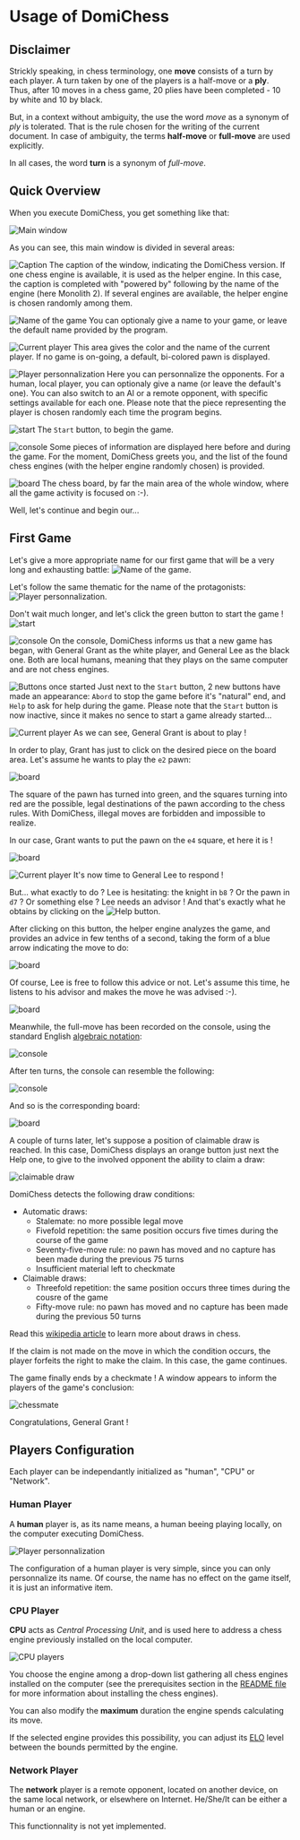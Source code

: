 # Usage of DomiChess

## Disclaimer

Strickly speaking, in chess terminology, one **move** consists of a turn by each player. A turn taken by one of the players is a half-move or a **ply**. Thus, after 10 moves in a chess game, 20 plies have been completed - 10 by white and 10 by black.

But, in a context without ambiguity, the use the word *move* as a synonym of *ply* is tolerated. That is the rule chosen for the writing of the current document. In case of ambiguity, the terms **half-move** or **full-move** are used explicitly.

In all cases, the word **turn** is a synonym of *full-move*.

## Quick Overview

When you execute DomiChess, you get something like that:

![Main window](assets/DomiChess_main_window.PNG)

As you can see, this main window is divided in several areas:

![Caption](assets/DomiChess_main_window_caption.PNG) The caption of the window, indicating the DomiChess version. If one chess engine is available, it is used as the helper engine. In this case, the caption is completed with "powered by" following by the name of the engine (here Monolith 2). If several engines are available, the helper engine is chosen randomly among them.

![Name of the game](assets/Name_the_game_1.PNG) You can optionaly give a name to your game, or leave the default name provided by the program.

![Current player](assets/Current_player.PNG) This area gives the color and the name of the current player. If no game is on-going, a default, bi-colored pawn is displayed.

![Player personnalization](assets/Players_personnalization.PNG) Here you can personnalize the opponents. For a human, local player, you can optionaly give a name (or leave the default's one). You can also switch to an AI or a remote opponent, with specific settings available for each one. Please note that the piece representing the player is chosen randomly each time the program begins.

![start](assets/Start_Button.PNG) The `Start` button, to begin the game.

![console](assets/Information_console.PNG) Some pieces of information are displayed here before and during the game. For the moment, DomiChess greets you, and the list of the found chess engines (with the helper engine randomly chosen) is provided.

![board](assets/board.PNG) The chess board, by far the main area of the whole window, where all the game activity is focused on :-).

Well, let's continue and begin our...

## First Game

Let's give a more appropriate name for our first game that will be a very long and exhausting battle: ![Name of the game](assets/Name_the_game_2.PNG).

Let's follow the same thematic for the name of the protagonists: ![Player personnalization](assets/Players_personnalization_2.PNG).

Don't wait much longer, and let's click the green button to start the game ! ![start](assets/Start_Button.PNG)

![console](assets/Information_console_once_game_started.PNG) On the console, DomiChess informs us that a new game has began, with General Grant as the white player, and General Lee as the black one. Both are local humans, meaning that they plays on the same computer and are not chess engines.

![Buttons once started](assets/Buttons_once_game_started.PNG) Just next to the `Start` button, 2 new buttons have made an appearance: `Abord` to stop the game before it's "natural" end, and `Help` to ask for help during the game. Please note that the `Start` button is now inactive, since it makes no sence to start a game already started...

![Current player](assets/Current_player_white.PNG) As we can see, General Grant is about to play !

In order to play, Grant has just to click on the desired piece on the board area. Let's assume he wants to play the `e2` pawn:

![board](assets/board_first_ply.PNG)

The square of the pawn has turned into green, and the squares turning into red are the possible, legal destinations of the pawn according to the chess rules. With DomiChess, illegal moves are forbidden and impossible to realize.

In our case, Grant wants to put the pawn on the `e4` square, et here it is !

![board](assets/board_first_ply_2.PNG)

![Current player](assets/Current_player_black.PNG) It's now time to General Lee to respond !

But... what exactly to do ? Lee is hesitating: the knight in `b8` ? Or the pawn in `d7` ? Or something else ? Lee needs an advisor ! And that's exactly what he obtains by clicking on the ![Help](assets/Help_Button.PNG) button.

After clicking on this button, the helper engine analyzes the game, and provides an advice in few tenths of a second, taking the form of a blue arrow indicating the move to do:

![board](assets/board_second_ply_with_help.PNG)

Of course, Lee is free to follow this advice or not. Let's assume this time, he listens to his advisor and makes the move he was advised :-).

![board](assets/board_second_ply_completed.PNG)

Meanwhile, the full-move has been recorded on the console, using the standard English [algebraic notation](https://en.wikipedia.org/wiki/Algebraic_notation_(chess)):

![console](assets/Information_console_first_move.PNG)

After ten turns, the console can resemble the following:

![console](assets/Information_console_after_ten_moves.PNG)

And so is the corresponding board:

![board](assets/board_after_ten_moves.PNG)

A couple of turns later, let's suppose a position of claimable draw is reached. In this case, DomiChess displays an orange button just next the Help one, to give to the involved opponent the ability to claim a draw:

![claimable draw](assets/Buttons_claimable_draw_situation.PNG)

DomiChess detects the following draw conditions:

- Automatic draws:
	- Stalemate: no more possible legal move
	- Fivefold repetition: the same position occurs five times during the course of the game
	- Seventy-five-move rule: no pawn has moved and no capture has been made during the previous 75 turns
	- Insufficient material left to checkmate
- Claimable draws:
	- Threefold repetition: the same position occurs three times during the cousre of the game
	- Fifty-move rule: no pawn has moved and no capture has been made during the previous 50 turns

Read this [wikipedia article](https://en.wikipedia.org/wiki/Draw_(chess)) to learn more about draws in chess.

If the claim is not made on the move in which the condition occurs, the player forfeits the right to make the claim. In this case, the game continues.

The game finally ends by a checkmate ! A window appears to inform the players of the game's conclusion:

![chessmate](assets/White_wins.PNG)

Congratulations, General Grant !

## Players Configuration

Each player can be independantly initialized as "human", "CPU" or "Network".

### Human Player

A **human** player is, as its name means, a human beeing playing locally, on the computer executing DomiChess.

![Player personnalization](assets/Players_personnalization.PNG)

The configuration of a human player is very simple, since you can only personnalize its name. Of course, the name has no effect on the game itself, it is just an informative item.

### CPU Player

**CPU** acts as *Central Processing Unit*, and is used here to address a chess engine previously installed on the local computer.

![CPU players](assets/Players_personnalization_white_black_CPU.PNG)

You choose the engine among a drop-down list gathering all chess engines installed on the computer (see the prerequisites section in the [README file](https://github.com/devfred78/domichess/blob/main/README.md) for more information about installing the chess engines).

You can also modify the **maximum** duration the engine spends calculating its move.

If the selected engine provides this possibility, you can adjust its [ELO](https://en.wikipedia.org/wiki/Elo_rating_system) level between the bounds permitted by the engine.

### Network Player

The **network** player is a remote opponent, located on another device, on the same local network, or elsewhere on Internet. He/She/It can be either a human or an engine.

This functionnality is not yet implemented.
